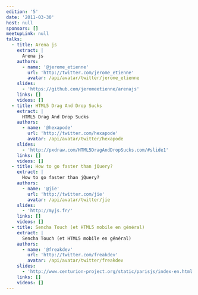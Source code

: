 ```yaml
---
edition: '5'
date: '2011-03-30'
host: null
sponsors: []
meetupLink: null
talks:
  - title: Arena js
    extract: |
      Arena js
    authors:
      - name: '@jerome_etienne'
        url: 'http://twitter.com/jerome_etienne'
        avatar: /api/avatar/twitter/jerome_etienne
    slides:
      - 'https://github.com/jeromeetienne/arenajs'
    links: []
    videos: []
  - title: HTML5 Drag And Drop Sucks
    extract: |
      HTML5 Drag And Drop Sucks
    authors:
      - name: '@hexapode'
        url: 'http://twitter.com/hexapode'
        avatar: /api/avatar/twitter/hexapode
    slides:
      - 'http://pxdraw.com/HTML5DragAndDropSucks.com/#slide1'
    links: []
    videos: []
  - title: How to go faster than jQuery?
    extract: |
      How to go faster than jQuery?
    authors:
      - name: '@jie'
        url: 'http://twitter.com/jie'
        avatar: /api/avatar/twitter/jie
    slides:
      - 'http://myjs.fr/'
    links: []
    videos: []
  - title: Sencha Touch (et HTML5 mobile en général)
    extract: |
      Sencha Touch (et HTML5 mobile en général)
    authors:
      - name: '@freakdev'
        url: 'http://twitter.com/freakdev'
        avatar: /api/avatar/twitter/freakdev
    slides:
      - 'http://www.centurion-project.org/static/parisjs/index-en.html'
    links: []
    videos: []
---
```

